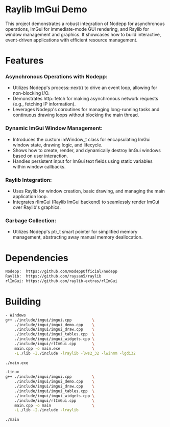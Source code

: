 # Raylib ImGui Demo
This project demonstrates a robust integration of Nodepp for asynchronous operations, ImGui for immediate-mode GUI rendering, and Raylib for window management and graphics. It showcases how to build interactive, event-driven applications with efficient resource management.

# Features
### Asynchronous Operations with Nodepp:
- Utilizes Nodepp's process::next() to drive an event loop, allowing for non-blocking I/O.
- Demonstrates http::fetch for making asynchronous network requests (e.g., fetching IP information).
- Leverages Nodepp's coroutines for managing long-running tasks and continuous drawing loops without blocking the main thread.

### Dynamic ImGui Window Management:
- Introduces the custom imWindow_t class for encapsulating ImGui window state, drawing logic, and lifecycle.
- Shows how to create, render, and dynamically destroy ImGui windows based on user interaction.
- Handles persistent input for ImGui text fields using static variables within window callbacks.

### Raylib Integration:
- Uses Raylib for window creation, basic drawing, and managing the main application loop.
- Integrates rlImGui (Raylib ImGui backend) to seamlessly render ImGui over Raylib's graphics.

### Garbage Collection: 
- Utilizes Nodepp's ptr_t smart pointer for simplified memory management, abstracting away manual memory deallocation.

# Dependencies
```bash
Nodepp:  https://github.com/NodeppOfficial/nodepp
Raylib:  https://github.com/raysan5/raylib
rlImGui: https://github.com/raylib-extras/rlImGui
```

# Building
```bash
- Windows
g++ ./include/imgui/imgui.cpp         \
    ./include/imgui/imgui_demo.cpp    \
    ./include/imgui/imgui_draw.cpp    \
    ./include/imgui/imgui_tables.cpp  \
    ./include/imgui/imgui_widgets.cpp \
    ./include/imgui/rlImGui.cpp       \
    main.cpp -o main.exe              \
    -L./lib -I./include -lraylib -lws2_32 -lwinmm -lgdi32
    
./main.exe
```

```bash
-Linux
g++ ./include/imgui/imgui.cpp         \
    ./include/imgui/imgui_demo.cpp    \
    ./include/imgui/imgui_draw.cpp    \
    ./include/imgui/imgui_tables.cpp  \
    ./include/imgui/imgui_widgets.cpp \
    ./include/imgui/rlImGui.cpp       \
    main.cpp -o main                  \
    -L./lib -I./include -lraylib 
    
./main
```
